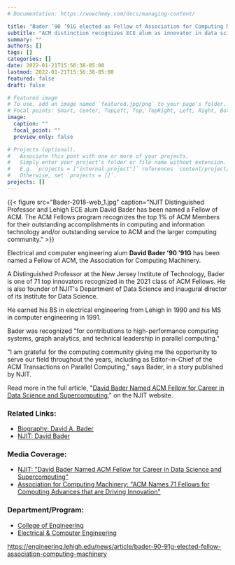 ```yaml
---
# Documentation: https://wowchemy.com/docs/managing-content/

title: "Bader ’90 ’91G elected as Fellow of Association for Computing Machinery"
subtitle: "ACM distinction recognizes ECE alum as innovator in data science, supercomputing"
summary: ""
authors: []
tags: []
categories: []
date: 2022-01-21T15:56:38-05:00
lastmod: 2022-01-21T15:56:38-05:00
featured: false
draft: false

# Featured image
# To use, add an image named `featured.jpg/png` to your page's folder.
# Focal points: Smart, Center, TopLeft, Top, TopRight, Left, Right, BottomLeft, Bottom, BottomRight.
image:
  caption: ""
  focal_point: ""
  preview_only: false

# Projects (optional).
#   Associate this post with one or more of your projects.
#   Simply enter your project's folder or file name without extension.
#   E.g. `projects = ["internal-project"]` references `content/project/deep-learning/index.md`.
#   Otherwise, set `projects = []`.
projects: []
---
```


{{< figure src="Bader-2018-web_1.jpg" caption="NJIT Distinguished Professor and Lehigh ECE alum David Bader has been named a Fellow of ACM. The ACM Fellows program recognizes the top 1% of ACM Members for their outstanding accomplishments in computing and information technology and/or outstanding service to ACM and the larger computing community." >}}

Electrical and computer engineering alum **David Bader ’90 ’91G** has been named a Fellow of ACM, the Association for Computing Machinery. 

A Distinguished Professor at the New Jersey Institute of Technology, Bader is one of 71 top innovators recognized in the 2021 class of ACM Fellows. He is also founder of NJIT's Department of Data Science and inaugural director of its Institute for Data Science.

He earned his BS in electrical engineering from Lehigh in 1990 and his MS in computer engineering in 1991. 

Bader was recognized "for contributions to high-performance computing systems, graph analytics, and technical leadership in parallel computing."

"I am grateful for the computing community giving me the opportunity to serve our field throughout the years, including as Editor-in-Chief of the ACM Transactions on Parallel Computing," says Bader, in a story published by NJIT. 

Read more in the full article, "[David Bader Named ACM Fellow for Career in Data Science and Supercomputing](https://news.njit.edu/david-bader-earns-acm-fellow-status-career-data-science-and-supercomuting)," on the NJIT website. 

### Related Links: ###

* [Biography: David A. Bader](https://davidbader.net/)
* [NJIT: David Bader](https://people.njit.edu/faculty/bader)

### Media Coverage: ###

* [ NJIT: "David Bader Named ACM Fellow for Career in Data Science and Supercomputing"](https://news.njit.edu/david-bader-earns-acm-fellow-status-career-data-science-and-supercomuting)
* [Association for Computing Machinery: "ACM Names 71 Fellows for Computing Advances that are Driving Innovation"](https://www.acm.org/media-center/2022/january/fellows-2021)

### Department/Program: ###

* [College of Engineering](https://engineering.lehigh.edu/node/267)
* [Electrical & Computer Engineering](https://engineering.lehigh.edu/ece)

https://engineering.lehigh.edu/news/article/bader-90-91g-elected-fellow-association-computing-machinery
